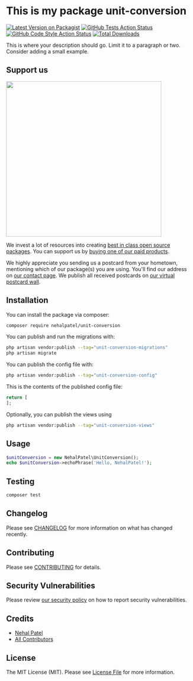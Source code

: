 # This is my package unit-conversion

[![Latest Version on Packagist](https://img.shields.io/packagist/v/nehalpatel/unit-conversion.svg?style=flat-square)](https://packagist.org/packages/nehalpatel/unit-conversion)
[![GitHub Tests Action Status](https://img.shields.io/github/actions/workflow/status/nehalpatel/unit-conversion/run-tests.yml?branch=main&label=tests&style=flat-square)](https://github.com/nehalpatel/unit-conversion/actions?query=workflow%3Arun-tests+branch%3Amain)
[![GitHub Code Style Action Status](https://img.shields.io/github/actions/workflow/status/nehalpatel/unit-conversion/fix-php-code-style-issues.yml?branch=main&label=code%20style&style=flat-square)](https://github.com/nehalpatel/unit-conversion/actions?query=workflow%3A"Fix+PHP+code+style+issues"+branch%3Amain)
[![Total Downloads](https://img.shields.io/packagist/dt/nehalpatel/unit-conversion.svg?style=flat-square)](https://packagist.org/packages/nehalpatel/unit-conversion)

This is where your description should go. Limit it to a paragraph or two. Consider adding a small example.

## Support us

[<img src="https://github-ads.s3.eu-central-1.amazonaws.com/unit-conversion.jpg?t=1" width="419px" />](https://spatie.be/github-ad-click/unit-conversion)

We invest a lot of resources into creating [best in class open source packages](https://spatie.be/open-source). You can support us by [buying one of our paid products](https://spatie.be/open-source/support-us).

We highly appreciate you sending us a postcard from your hometown, mentioning which of our package(s) you are using. You'll find our address on [our contact page](https://spatie.be/about-us). We publish all received postcards on [our virtual postcard wall](https://spatie.be/open-source/postcards).

## Installation

You can install the package via composer:

```bash
composer require nehalpatel/unit-conversion
```

You can publish and run the migrations with:

```bash
php artisan vendor:publish --tag="unit-conversion-migrations"
php artisan migrate
```

You can publish the config file with:

```bash
php artisan vendor:publish --tag="unit-conversion-config"
```

This is the contents of the published config file:

```php
return [
];
```

Optionally, you can publish the views using

```bash
php artisan vendor:publish --tag="unit-conversion-views"
```

## Usage

```php
$unitConversion = new NehalPatel\UnitConversion();
echo $unitConversion->echoPhrase('Hello, NehalPatel!');
```

## Testing

```bash
composer test
```

## Changelog

Please see [CHANGELOG](CHANGELOG.md) for more information on what has changed recently.

## Contributing

Please see [CONTRIBUTING](CONTRIBUTING.md) for details.

## Security Vulnerabilities

Please review [our security policy](../../security/policy) on how to report security vulnerabilities.

## Credits

- [Nehal Patel](https://github.com/NehalPatel)
- [All Contributors](../../contributors)

## License

The MIT License (MIT). Please see [License File](LICENSE.md) for more information.
